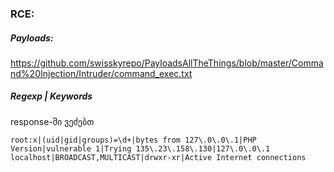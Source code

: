 ### RCE:

##### Payloads:
https://github.com/swisskyrepo/PayloadsAllTheThings/blob/master/Command%20Injection/Intruder/command_exec.txt

##### Regexp | Keywords
response-ში ვეძებთ
```
root:x|(uid|gid|groups)=\d+|bytes from 127\.0\.0\.1|PHP Version|vulnerable 1|Trying 135\.23\.158\.130|127\.0\.0\.1	localhost|BROADCAST,MULTICAST|drwxr-xr|Active Internet connections
```
